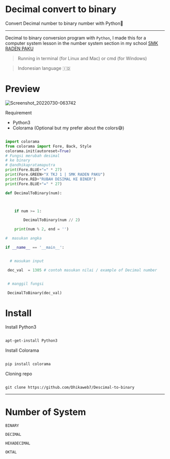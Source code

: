 # Decimal convert to binary
Convert Decimal number to binary number with Python🐍

<hr>

Decimal to binary conversion program with ``Python``, I made this for a computer system lesson in the number system section in my school <a href="https://dhikaweb7.github.io">SMK RADEN PAKU</a>

> Running in terminal (for Linux and Mac) or cmd (for Windows) 

> Indonesian language 🇮🇩

# Preview

![Screenshot_20220730-063742](https://user-images.githubusercontent.com/107765982/181860789-5a1ac69c-6e09-4f3c-b9c9-018ed4d74f2b.png)

Requirement

 - Python3
 - Colorama (Optional but my prefer about the colors😅)

```Python

import colorama
from colorama import Fore, Back, Style
colorama.init(autoreset=True)
# Fungsi merubah desimal
# ke binary
# @andhikapratamaputra
print(Fore.BLUE+"=" * 27)
print(Fore.GREEN+"X TKJ 1 | SMK RADEN PAKU")
print(Fore.RED+"RUBAH DESIMAL KE BINER")
print(Fore.BLUE+"=" * 27)

def DecimalToBinary(num):



    if num >= 1:

        DecimalToBinary(num // 2)

    print(num % 2, end = '')

#  masukan angka

if __name__ == '__main__':


  # masukan input

 dec_val  = 1305 # contoh masukan nilai / example of Decimal number


 # manggil fungsi

 DecimalToBinary(dec_val)

```

# Install

Install Python3

```bash

apt-get-install Python3

```

Install Colorama

```bash

pip install colorama

```

Cloning repo 

```url

git clone https://github.com/Dhikaweb7/Descimal-to-binary
```

<hr>


# Number of System

``BINARY``

``DECIMAL``

``HEXADECIMAL``

``OKTAL``
